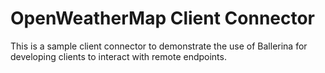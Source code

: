 # OpenWeatherMap Client Connector
This is a sample client connector to demonstrate the use of Ballerina for developing clients to interact with remote endpoints.
